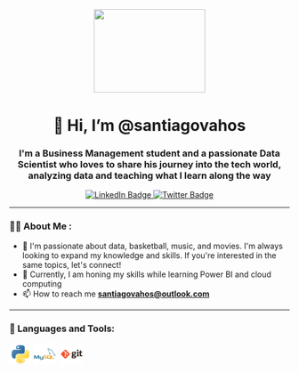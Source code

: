 <div id="header" align="center">
    <img src="https://media.giphy.com/media/LaVp0AyqR5bGsC5Cbm/giphy.gif" width="200" height="150" />
    <h1 align="center">👋 Hi, I’m @santiagovahos</h1>
    <h3 align="center"> I'm a Business Management student and a passionate Data Scientist who loves to share his journey into the tech world, analyzing data and teaching what I learn along the way</h3>
</div>

<div id="badges" align="center">
    <a href="https://www.linkedin.com/in/santiago-mu%C3%B1oz-vahos-198976210/" target="_blank" rel="noopener noreferrer">
        <img src="https://img.shields.io/badge/LinkedIn-0077B5?style=for-the-badge&logo=linkedin&logoColor=white"
            alt="LinkedIn Badge" />
    </a>
    <a href="https://twitter.com/santiagovahosm" target="_blank" rel="noopener noreferrer">
        <img src="https://img.shields.io/badge/Twitter-1DA1F2?style=for-the-badge&logo=twitter&logoColor=white"
            alt="Twitter Badge" />
    </a>
</div>

---

### 👨‍💻 About Me :

- 👀 I'm passionate about data, basketball, music, and movies. I'm always looking to expand my knowledge and skills. If you're interested in the same topics, let's connect!
- 🌱 Currently, I am honing my skills while learning Power BI and cloud computing
- 📫 How to reach me **santiagovahos@outlook.com**

---

<div align="left">
    <h3>🔨 Languages and Tools:</h3>
    <div>
         <img src="https://github.com/devicons/devicon/blob/master/icons/python/python-original.svg" title="Git" **alt="Git" width="40" height="40"/>
         <img src="https://github.com/devicons/devicon/blob/master/icons/mysql/mysql-original-wordmark.svg" title="MySQL"  alt="MySQL" width="40" height="40"/>&nbsp;
         <img 
src="https://github.com/devicons/devicon/blob/master/icons/git/git-original-wordmark.svg" title="Git" **alt="Git" width="40" height="40"/>
       </div>
</div>


<!---
Santiagovahos/Santiagovahos is a ✨ special ✨ repository because its `README.md` (this file) appears on your GitHub profile.
You can click the Preview link to take a look at your changes.
--->
